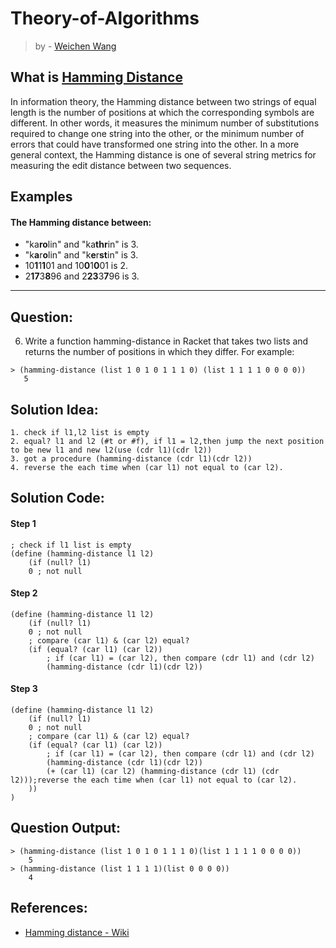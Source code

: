 # Theory-of-Algorithms
> by - [Weichen Wang](https://w326004741.github.io/)


## What is [Hamming Distance](https://en.wikipedia.org/wiki/Hamming_distance)
In information theory, the Hamming distance between two strings of equal length is the number of positions at which the corresponding symbols are different. In other words, it measures the minimum number of substitutions required to change one string into the other, or the minimum number of errors that could have transformed one string into the other. In a more general context, the Hamming distance is one of several string metrics for measuring the edit distance between two sequences.

## Examples
#### The Hamming distance between:
- "ka**ro**lin" and "ka**thr**in" is 3.
- "k**a**r**o**lin" and "k**e**r**st**in" is 3.
- 10**1**1**1**01 and 10**0**1**0**01 is 2.
- 2**17**3**8**96 and 2**23**3**7**96 is 3.


***

## Question:
6. Write a function hamming-distance in Racket that takes two lists and returns the number of positions in which they differ. For example:
```Racket
> (hamming-distance (list 1 0 1 0 1 1 1 0) (list 1 1 1 1 0 0 0 0))
   5
```


## Solution Idea:
```
1. check if l1,l2 list is empty 
2. equal? l1 and l2 (#t or #f), if l1 = l2,then jump the next position to be new l1 and new l2(use (cdr l1)(cdr l2))
3. got a procedure (hamming-distance (cdr l1)(cdr l2))
4. reverse the each time when (car l1) not equal to (car l2).
```

## Solution Code:
#### Step 1
```Racket
; check if l1 list is empty 
(define (hamming-distance l1 l2)
    (if (null? l1)
    0 ; not null
```

#### Step 2
```Racket
(define (hamming-distance l1 l2)
    (if (null? l1)
    0 ; not null
    ; compare (car l1) & (car l2) equal?
    (if (equal? (car l1) (car l2))
        ; if (car l1) = (car l2), then compare (cdr l1) and (cdr l2)
        (hamming-distance (cdr l1)(cdr l2))
```

#### Step 3
```Racket
(define (hamming-distance l1 l2)
    (if (null? l1)
    0 ; not null
    ; compare (car l1) & (car l2) equal?
    (if (equal? (car l1) (car l2))
        ; if (car l1) = (car l2), then compare (cdr l1) and (cdr l2)
        (hamming-distance (cdr l1)(cdr l2))
        (+ (car l1) (car l2) (hamming-distance (cdr l1) (cdr l2)));reverse the each time when (car l1) not equal to (car l2).
    ))
)
```
## Question Output:
```Racket
> (hamming-distance (list 1 0 1 0 1 1 1 0)(list 1 1 1 1 0 0 0 0))
    5
> (hamming-distance (list 1 1 1 1)(list 0 0 0 0))
    4
```

## References:

- [Hamming distance - Wiki](https://en.wikipedia.org/wiki/Hamming_distance)